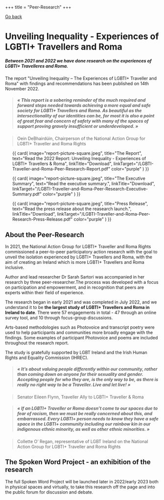 +++
title = "Peer-Research"
+++

[Go back](/get-support)

# Unveiling Inequality - Experiences of LGBTI+ Travellers and Roma

##### Between 2021 and 2022 we have done research on the experiences of LGBTI+ Travelleres and Roma. 

The report "Unveiling Inequality – The Experiences of LGBTI+ Traveller and Roma" with findings and recommendations has been published on 14th November 2022.

> #####  « This report is a sobering reminder of the much required and forward steps needed towards achieving a more equal and safe society for LGBTI+ Travellers and Roma. As beautiful as the intersectionality of our identities can be, for most it is also a point of great fear and concern of safety with many of the spaces of support proving gravely insufficient or underdeveloped. »

> Oein DeBhairdúin, Chairperson of the National Action Group for LGBTI+ Traveller and Roma Rights

<ul class="card-list">
{{ card(
	image="report-picture-square.jpeg",
	title="The Report",
	text="Read the 2022 Report: Unveiling Inequality - Experiences of LGBTI+ Travellers & Roma",
	linkTitle="Download",
	linkTarget="/LGBTI-Traveller-and-Roma-Peer-Research-Report.pdf"
	color="purple"
) }}

{{ card(
	image="report-picture-square.jpeg",
	title="The Executive Summary",
	text="Read the executive summary.",
	linkTitle="Download",
	linkTarget="/LGBTI-Traveller-and-Roma-Peer-Research-Executive-Summary.pdf"
	color="purple"
) }}

{{ card(
	image="report-picture-square.jpeg",
	title="Press Release",
	text="Read the press release about the reasearch launch.",
	linkTitle="Download",
	linkTarget="/LGBTI-Traveller-and-Roma-Peer-Research-Press-Release.pdf"
	color="purple"
) }}
</ul>

## About the Peer-Research

In 2021, the National Action Group for LGBTI+ Traveller and Roma Rights commissioned a peer-to-peer participatory action
research with the goal to unveil the isolation experienced by LGBTI+ Travellers and Roma, with the aim of creating an Ireland which is more LGBTI+ Travellers and Roma inclusive.

Author and lead researcher Dr Sarah  Sartori was accompanied in her research by three peer-researcher.The process was developed with a focus on participation and empowerment, and in recognition that peers are experts within their field of experience.

The research began in early 2021 and was completed in July 2022, and we understand it to be **the largest study of LGBTI+ Travellers and Roma in Ireland to date**. There were 57 engagements in total - 47 through an online survey tool, and 10 through focus-group discussions. 

Arts-based methodologies such as Photovoice and transcript poetry were used to help participants and communities more broadly engage with the findings. Some examples of participant Photovoice and poems are included throughout the research report. 

The study is gratefully supported by LGBT Ireland and the Irish Human Rights and Equality Commission (IHREC).

> #####  « It’s about valuing people differently within our community, rather than coming down on anyone for their sexuality and gender. Accepting people for who they are, is the only way to be, as there is really no right way to be a Traveller. Live and let live! »

> Senator Eileen Flynn, Traveller Ally to LGBTI+ Traveller & Roma

> #####  « If an LGBTI+ Traveller or Roma doesn’t come to our spaces due to fear of racism, then we must be really concerned about this, and embarrassed. Every LGBTI+ person needs to know they have a safe space in the LGBTI+ community including our rainbow kin in our indigenous ethnic minority, as well as other ethnic minorities. »

> Collette O’ Regan, representative of LGBT Ireland on the National Action Group for LGBTI+ Traveller and Roma Rights

## The Spoken Word Project - an exhibition of the research

The full Spoken Word Project will be launched later in 2022/early 2023 both in physical spaces and virtually, to take this research off the page and into the public forum for discussion and debate.

